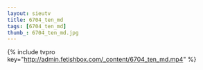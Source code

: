 ```yaml
--- 
layout: sieutv
title: 6704_ten_md
tags: [6704_ten_md]
thumb_: 6704_ten_md.jpg
---
```

{% include tvpro key="http://admin.fetishbox.com/_content/6704_ten_md.mp4" %} 
